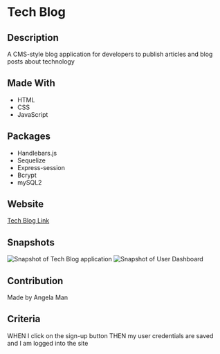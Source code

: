 # Tech Blog

## Description
A CMS-style blog application for developers to publish articles and blog posts about technology

## Made With
* HTML
* CSS
* JavaScript

## Packages
* Handlebars.js
* Sequelize
* Express-session
* Bcrypt
* mySQL2

## Website
[Tech Blog Link]()

## Snapshots
![Snapshot of Tech Blog application]()
![Snapshot of User Dashboard]()

## Contribution
Made by Angela Man

## Criteria
WHEN I click on the sign-up button
THEN my user credentials are saved and I am logged into the site